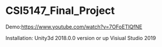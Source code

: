 # CSI5147_Final_Project
Demo:https://www.youtube.com/watch?v=7OFoETlQfNE

Installation:
Unity3d 2018.0.0 version or up
Visiual Studio 2019



